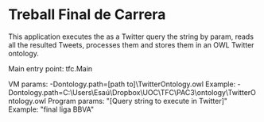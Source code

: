 Treball Final de Carrera
===

This application executes the as a Twitter query the string by param, reads all the resulted Tweets, processes them
and stores them in an OWL Twitter ontology.

Main entry point: tfc.Main

VM params: -Dontology.path=[path to]\TwitterOntology.owl
            Example: -Dontology.path=C:\Users\Esaú\Dropbox\UOC\TFC\PAC3\ontology\TwitterOntology.owl
Program params: "[Query string to execute in Twitter]"
            Example: "final liga BBVA"